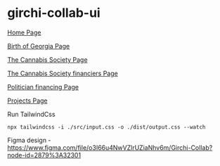 # girchi-collab-ui

[Home Page](https://giorgitchanturidze.github.io/girchi-collab-ui/src/index.html)

[Birth of Georgia Page](https://giorgitchanturidze.github.io/girchi-collab-ui/src/bog.html)

[The Cannabis Society Page](https://giorgitchanturidze.github.io/girchi-collab-ui/src/cannabis-society.html)

[The Cannabis Society financiers Page](https://giorgitchanturidze.github.io/girchi-collab-ui/src/cannabis-society-financiers)

[Politician financing Page](https://giorgitchanturidze.github.io/girchi-collab-ui/src/financing.html)

[Projects Page](https://giorgitchanturidze.github.io/girchi-collab-ui/src/projects.html)

Run TailwindCss
```
npx tailwindcss -i ./src/input.css -o ./dist/output.css --watch
```
Figma design - https://www.figma.com/file/o3I66u4NwVZlrUZiaNhv6m/Girchi-Collab?node-id=2879%3A32301
